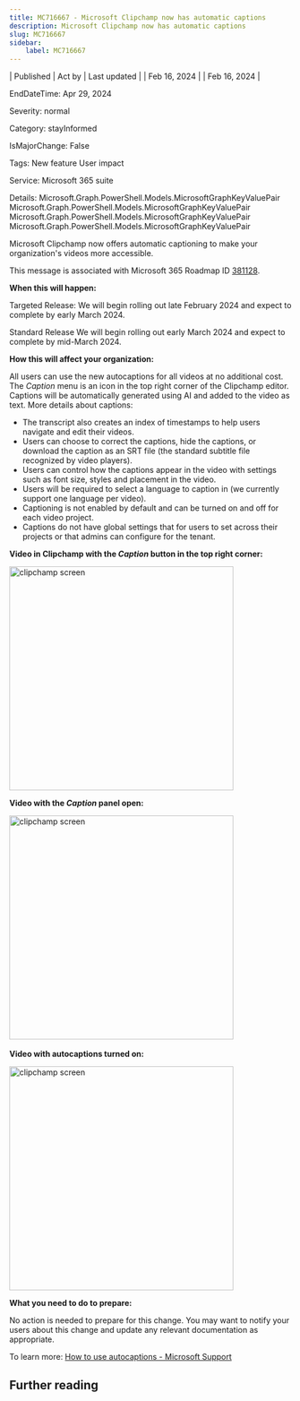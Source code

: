 ```yaml
---
title: MC716667 - Microsoft Clipchamp now has automatic captions
description: Microsoft Clipchamp now has automatic captions
slug: MC716667
sidebar:
    label: MC716667
---
```


| Published | Act by | Last updated |
| Feb 16, 2024 |  | Feb 16, 2024 |

EndDateTime: Apr 29, 2024

Severity: normal

Category: stayInformed

IsMajorChange: False

Tags: New feature User impact

Service: Microsoft 365 suite

Details: Microsoft.Graph.PowerShell.Models.MicrosoftGraphKeyValuePair Microsoft.Graph.PowerShell.Models.MicrosoftGraphKeyValuePair Microsoft.Graph.PowerShell.Models.MicrosoftGraphKeyValuePair Microsoft.Graph.PowerShell.Models.MicrosoftGraphKeyValuePair

<p>Microsoft Clipchamp now offers automatic captioning to make your organization's&nbsp;videos more accessible.&nbsp;</p><p>This message is associated with Microsoft 365 Roadmap ID <a href="https://www.microsoft.com/microsoft-365/roadmap?filters=&amp;searchterms=381128" target="_blank" style="">381128</a>.</p><p><b>When this will happen:</b></p><p>Targeted Release: We will begin rolling out late February 2024 and expect to complete by early March 2024.
</p><p>Standard Release  We will begin rolling out early March 2024 and expect to complete by mid-March 2024.</p><p><b>How this will affect your organization:</b></p><p>All users can use the new autocaptions for all videos at no additional cost. The <i>Caption </i>menu is an icon in the top right corner of the Clipchamp editor. Captions will be automatically generated using AI and added to the video as text. More details about captions:</p><ul><li>The transcript also creates an index of timestamps to help users navigate and edit their videos. </li><li>Users can choose to correct the captions, hide the captions, or download the caption as an SRT file (the standard subtitle file recognized by video players).</li><li><span style="font-size: 14px;">Users can control how the captions appear in the video with settings such as font size, styles and placement in the video.
</span></li><li>Users will be required to select a language to caption in (we currently support one language per video).</li><li>Captioning is not enabled by default and can be turned on and off for each video project. </li><li>Captions do not have global settings that for users to set across their projects or that admins can configure for the tenant.</li></ul><p><b>Video in Clipchamp with the <i>Caption </i>button in the top right corner:</b></p><p><img src="https://img-prod-cms-rt-microsoft-com.akamaized.net/cms/api/am/imageFileData/RW1hr2E?ver=36d8" style="width: 400px;" alt="clipchamp screen"><br></p><p><b>Video with the <i>Caption </i>panel open:&nbsp;</b></p><p><img src="https://img-prod-cms-rt-microsoft-com.akamaized.net/cms/api/am/imageFileData/RW1hyAv?ver=a742" style="width: 400px;" alt="clipchamp screen"><b><br></b></p><p><b>Video with autocaptions turned on:&nbsp;</b></p><p><img src="https://img-prod-cms-rt-microsoft-com.akamaized.net/cms/api/am/imageFileData/RW1hr2D?ver=cecd" style="width: 400px;" alt="clipchamp screen"><br></p><p><b>What you need to do to prepare:</b></p><p>No action is needed to prepare for this change. You may want to notify your users about this change and update any relevant documentation as appropriate.</p><p>To learn more: <a href="https://support.microsoft.com/topic/how-to-use-autocaptions-ccb0520b-38f6-4fa9-aca8-872c2964946a#ID0EDD=Work_version" target="_blank">How to use autocaptions - Microsoft Support</a></p>

## Further reading
